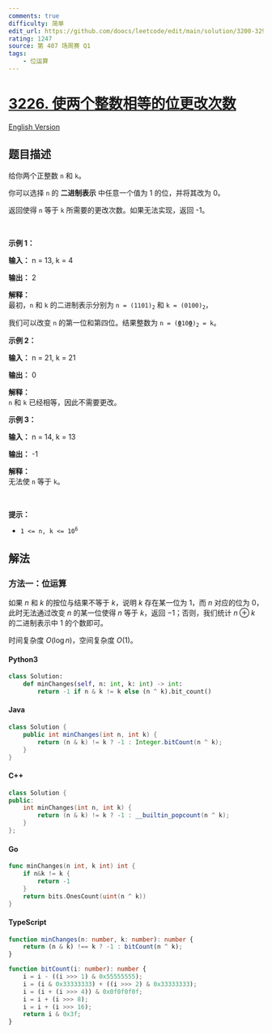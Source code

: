 ```yaml
---
comments: true
difficulty: 简单
edit_url: https://github.com/doocs/leetcode/edit/main/solution/3200-3299/3226.Number%20of%20Bit%20Changes%20to%20Make%20Two%20Integers%20Equal/README.md
rating: 1247
source: 第 407 场周赛 Q1
tags:
    - 位运算
---
```


<!-- problem:start -->

# [3226. 使两个整数相等的位更改次数](https://leetcode.cn/problems/number-of-bit-changes-to-make-two-integers-equal)

[English Version](/solution/3200-3299/3226.Number%20of%20Bit%20Changes%20to%20Make%20Two%20Integers%20Equal/README_EN.md)

## 题目描述

<!-- description:start -->

<p>给你两个正整数 <code>n</code> 和 <code>k</code>。</p>

<p>你可以选择 <code>n</code> 的 <strong>二进制表示</strong> 中任意一个值为 1 的位，并将其改为 0。</p>

<p>返回使得 <code>n</code> 等于 <code>k</code> 所需要的更改次数。如果无法实现，返回 -1。</p>

<p>&nbsp;</p>

<p><strong class="example">示例 1：</strong></p>

<div class="example-block">
<p><strong>输入：</strong> <span class="example-io">n = 13, k = 4</span></p>

<p><strong>输出：</strong> <span class="example-io">2</span></p>

<p><strong>解释：</strong><br />
最初，<code>n</code> 和 <code>k</code> 的二进制表示分别为 <code>n = (1101)<sub>2</sub></code> 和 <code>k = (0100)<sub>2</sub></code>，</p>

<p>我们可以改变 <code>n</code> 的第一位和第四位。结果整数为 <code>n = (<u><strong>0</strong></u>10<u><strong>0</strong></u>)<sub>2</sub> = k</code>。</p>
</div>

<p><strong class="example">示例 2：</strong></p>

<div class="example-block">
<p><strong>输入：</strong> <span class="example-io">n = 21, k = 21</span></p>

<p><strong>输出：</strong> <span class="example-io">0</span></p>

<p><strong>解释：</strong><br />
<code>n</code> 和 <code>k</code> 已经相等，因此不需要更改。</p>
</div>

<p><strong class="example">示例 3：</strong></p>

<div class="example-block">
<p><strong>输入：</strong> <span class="example-io">n = 14, k = 13</span></p>

<p><strong>输出：</strong> <span class="example-io">-1</span></p>

<p><strong>解释：</strong><br />
无法使 <code>n</code> 等于 <code>k</code>。</p>
</div>

<p>&nbsp;</p>

<p><strong>提示：</strong></p>

<ul>
	<li><code>1 &lt;= n, k &lt;= 10<sup>6</sup></code></li>
</ul>

<!-- description:end -->

## 解法

<!-- solution:start -->

### 方法一：位运算

如果 $n$ 和 $k$ 的按位与结果不等于 $k$，说明 $k$ 存在某一位为 $1$，而 $n$ 对应的位为 $0$，此时无法通过改变 $n$ 的某一位使得 $n$ 等于 $k$，返回 $-1$；否则，我们统计 $n \oplus k$ 的二进制表示中 $1$ 的个数即可。

时间复杂度 $O(\log n)$，空间复杂度 $O(1)$。

<!-- tabs:start -->

#### Python3

```python
class Solution:
    def minChanges(self, n: int, k: int) -> int:
        return -1 if n & k != k else (n ^ k).bit_count()
```

#### Java

```java
class Solution {
    public int minChanges(int n, int k) {
        return (n & k) != k ? -1 : Integer.bitCount(n ^ k);
    }
}
```

#### C++

```cpp
class Solution {
public:
    int minChanges(int n, int k) {
        return (n & k) != k ? -1 : __builtin_popcount(n ^ k);
    }
};
```

#### Go

```go
func minChanges(n int, k int) int {
	if n&k != k {
		return -1
	}
	return bits.OnesCount(uint(n ^ k))
}
```

#### TypeScript

```ts
function minChanges(n: number, k: number): number {
    return (n & k) !== k ? -1 : bitCount(n ^ k);
}

function bitCount(i: number): number {
    i = i - ((i >>> 1) & 0x55555555);
    i = (i & 0x33333333) + ((i >>> 2) & 0x33333333);
    i = (i + (i >>> 4)) & 0x0f0f0f0f;
    i = i + (i >>> 8);
    i = i + (i >>> 16);
    return i & 0x3f;
}
```

<!-- tabs:end -->

<!-- solution:end -->

<!-- problem:end -->
